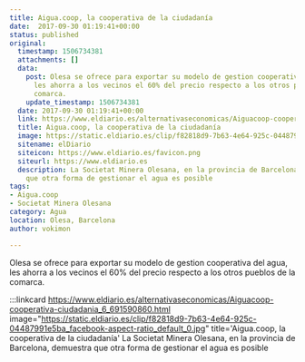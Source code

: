 ```yaml
---
title: Aigua.coop, la cooperativa de la ciudadanía
date:  2017-09-30 01:19:41+00:00
status: published
original:
  timestamp: 1506734381
  attachments: []
  data:
    post: Olesa se ofrece para exportar su modelo de gestion cooperativa del agua,
      les ahorra a los vecinos el 60% del precio respecto a los otros pueblos de la
      comarca.
    update_timestamp: 1506734381
  date: 2017-09-30 01:19:41+00:00
  link: https://www.eldiario.es/alternativaseconomicas/Aiguacoop-cooperativa-ciudadania_6_691590860.html
  title: Aigua.coop, la cooperativa de la ciudadanía
  image: https://static.eldiario.es/clip/f82818d9-7b63-4e64-925c-04487991e5ba_facebook-aspect-ratio_default_0.jpg
  sitename: elDiario
  siteicon: https://www.eldiario.es/favicon.png
  siteurl: https://www.eldiario.es
  description: La Societat Minera Olesana, en la provincia de Barcelona, demuestra
    que otra forma de gestionar el agua es posible
tags:
- Aigua.coop
- Societat Minera Olesana
category: Agua
location: Olesa, Barcelona
author: vokimon

---
```

Olesa se ofrece para exportar su modelo de gestion cooperativa del agua, les ahorra a los vecinos el 60% del precio respecto a los otros pueblos de la comarca.

:::linkcard https://www.eldiario.es/alternativaseconomicas/Aiguacoop-cooperativa-ciudadania_6_691590860.html image="https://static.eldiario.es/clip/f82818d9-7b63-4e64-925c-04487991e5ba_facebook-aspect-ratio_default_0.jpg" title='Aigua.coop, la cooperativa de la ciudadanía'
    La Societat Minera Olesana, en la provincia de Barcelona, demuestra que otra forma de gestionar el agua es posible

